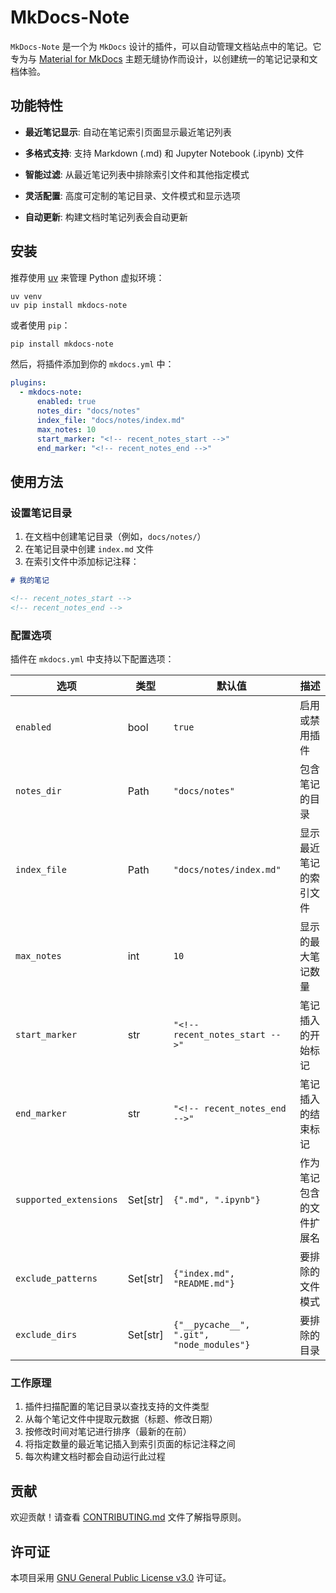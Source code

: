 # MkDocs-Note

<!-- [![PyPI version](https://badge.fury.io/py/mkdocs-note.svg)](https://badge.fury.io/py/mkdocs-note) -->

`MkDocs-Note` 是一个为 `MkDocs` 设计的插件，可以自动管理文档站点中的笔记。它专为与 [Material for MkDocs](https://squidfunk.github.io/mkdocs-material/) 主题无缝协作而设计，以创建统一的笔记记录和文档体验。

## 功能特性

- **最近笔记显示**: 自动在笔记索引页面显示最近笔记列表

- **多格式支持**: 支持 Markdown (.md) 和 Jupyter Notebook (.ipynb) 文件

- **智能过滤**: 从最近笔记列表中排除索引文件和其他指定模式

- **灵活配置**: 高度可定制的笔记目录、文件模式和显示选项

- **自动更新**: 构建文档时笔记列表会自动更新

## 安装

推荐使用 [uv](https://docs.astral.sh/uv/) 来管理 Python 虚拟环境：

```
uv venv
uv pip install mkdocs-note
```

或者使用 `pip`：

```bash
pip install mkdocs-note
```

然后，将插件添加到你的 `mkdocs.yml` 中：

```yaml
plugins:
  - mkdocs-note:
      enabled: true
      notes_dir: "docs/notes"
      index_file: "docs/notes/index.md"
      max_notes: 10
      start_marker: "<!-- recent_notes_start -->"
      end_marker: "<!-- recent_notes_end -->"
```

## 使用方法

### 设置笔记目录

1. 在文档中创建笔记目录（例如，`docs/notes/`）
2. 在笔记目录中创建 `index.md` 文件
3. 在索引文件中添加标记注释：

```markdown
# 我的笔记

<!-- recent_notes_start -->
<!-- recent_notes_end -->
```

### 配置选项

插件在 `mkdocs.yml` 中支持以下配置选项：

| 选项 | 类型 | 默认值 | 描述 |
|------|------|--------|------|
| `enabled` | bool | `true` | 启用或禁用插件 |
| `notes_dir` | Path | `"docs/notes"` | 包含笔记的目录 |
| `index_file` | Path | `"docs/notes/index.md"` | 显示最近笔记的索引文件 |
| `max_notes` | int | `10` | 显示的最大笔记数量 |
| `start_marker` | str | `"<!-- recent_notes_start -->"` | 笔记插入的开始标记 |
| `end_marker` | str | `"<!-- recent_notes_end -->"` | 笔记插入的结束标记 |
| `supported_extensions` | Set[str] | `{".md", ".ipynb"}` | 作为笔记包含的文件扩展名 |
| `exclude_patterns` | Set[str] | `{"index.md", "README.md"}` | 要排除的文件模式 |
| `exclude_dirs` | Set[str] | `{"__pycache__", ".git", "node_modules"}` | 要排除的目录 |

### 工作原理

1. 插件扫描配置的笔记目录以查找支持的文件类型
2. 从每个笔记文件中提取元数据（标题、修改日期）
3. 按修改时间对笔记进行排序（最新的在前）
4. 将指定数量的最近笔记插入到索引页面的标记注释之间
5. 每次构建文档时都会自动运行此过程

## 贡献

欢迎贡献！请查看 [CONTRIBUTING.md](CONTRIBUTING.md) 文件了解指导原则。

## 许可证

本项目采用 [GNU General Public License v3.0](LICENSE) 许可证。
